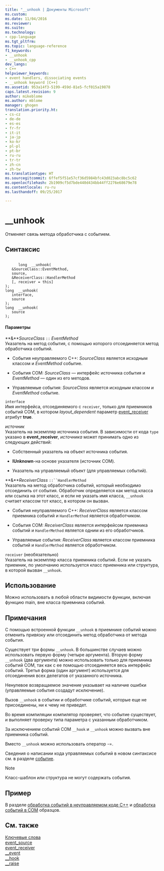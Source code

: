 ```yaml
---
title: "__unhook | Документы Microsoft"
ms.custom: 
ms.date: 11/04/2016
ms.reviewer: 
ms.suite: 
ms.technology:
- cpp-language
ms.tgt_pltfrm: 
ms.topic: language-reference
f1_keywords:
- __unhook
- __unhook_cpp
dev_langs:
- C++
helpviewer_keywords:
- event handlers, dissociating events
- __unhook keyword [C++]
ms.assetid: 953a14f3-5199-459d-81e5-fcf015a19878
caps.latest.revision: 9
author: mikeblome
ms.author: mblome
manager: ghogen
translation.priority.ht:
- cs-cz
- de-de
- es-es
- fr-fr
- it-it
- ja-jp
- ko-kr
- pl-pl
- pt-br
- ru-ru
- tr-tr
- zh-cn
- zh-tw
ms.translationtype: HT
ms.sourcegitcommit: 6ffef5f51e57cf36d5984bfc43d023abc8bc5c62
ms.openlocfilehash: 2b1909cf5d7bde440d434bb44ff2276e68679e78
ms.contentlocale: ru-ru
ms.lasthandoff: 09/25/2017

---
```

# <a name="unhook"></a>__unhook
Отменяет связь метода обработчика с событием.  
  
## <a name="syntax"></a>Синтаксис  
  
```  
  
      long  __unhook(  
   &SourceClass::EventMethod,  
   source,  
   &ReceiverClass::HandlerMethod  
   [, receiver = this]   
);  
long  __unhook(   
   interface,  
   source  
);  
long  __unhook(  
   source   
);  
```  
  
#### <a name="parameters"></a>Параметры  
 **&***SourceClass* `::` *EventMethod*  
 Указатель на метод события, с помощью которого отсоединяется метод обработчика событий.  
  
-   События неуправляемого C++: *SourceClass* является исходным классом и *EventMethod* событие.  
  
-   События COM: *SourceClass* — интерфейс источника события и *EventMethod* — один из его методов.  
  
-   Управляемые события: *SourceClass* является исходным классом и *EventMethod* событие.  
  
 `interface`  
 Имя интерфейса, отсоединяемого с `receiver`, только для приемников событий COM, в котором *layout_dependent* параметр [event_receiver](../windows/event-receiver.md) атрибут **true**.  
  
 *источник*  
 Указатель на экземпляр источника события. В зависимости от кода `type` указано в **event_receiver**, *источника* может принимать одно из следующих действий:  
  
-   Собственный указатель на объект источника события.  
  
-   **IUnknown**-на основе указателя (источник COM).  
  
-   Указатель на управляемый объект (для управляемых событий).  
  
 **&***ReceiverClass* `::``HandlerMethod`  
 Указатель на метод обработчика событий, который необходимо отсоединить от события. Обработчик определяется как метод класса или ссылка на этот класс, и если не указать имя класса, `__unhook` считает классом тот класс, в котором он вызван.  
  
-   События неуправляемого C++: *ReceiverClass* является классом приемника событий и `HandlerMethod` является обработчиком.  
  
-   События COM: *ReceiverClass* является интерфейсом приемника событий и `HandlerMethod` является одним из его обработчиков.  
  
-   Управляемые события: *ReceiverClass* является классом приемника событий и `HandlerMethod` является обработчиком.  
  
 `receiver` (необязательно)  
 Указатель на экземпляр класса приемника событий. Если не указать приемник, по умолчанию используется класс приемника или структура, в которой вызван `__unhook`.  
  
## <a name="usage"></a>Использование  
 Можно использовать в любой области видимости функции, включая функцию main, вне класса приемника событий.  
  
## <a name="remarks"></a>Примечания  
 С помощью встроенной функции `__unhook` в приемнике событий можно отменить привязку или отсоединить метод обработчика от метода события.  
  
 Существует три формы `__unhook`. В большинстве случаев можно использовать первую форму (четыре аргумента). Вторую форму `__unhook` (два аргумента) можно использовать только для приемника событий COM, так как с ее помощью отсоединяется весь интерфейс событий. Третья форма (один аргумент) используется для отсоединения всех делегатов от указанного источника.  
  
 Ненулевое возвращаемое значение указывает на наличие ошибки (управляемые события создадут исключение).  
  
 Вызов `__unhook` в событии и обработчике событий, которые еще не присоединены, ни к чему не приведет.  
  
 Во время компиляции компилятор проверяет, что событие существует, и выполняет проверку типа параметра с указанным обработчиком.  
  
 За исключением событий COM `__hook` и `__unhook` можно вызвать вне приемника событий.  
  
 Вместо `__unhook` можно использовать оператор -=.  
  
 Сведения о написании кода управляемых событий в новом синтаксисе см. в разделе [событие](../windows/event-cpp-component-extensions.md).  
  
> [!NOTE]
>  Класс-шаблон или структура не могут содержать события.  
  
## <a name="example"></a>Пример  
 В разделе [обработка событий в неуправляемом коде C++](../cpp/event-handling-in-native-cpp.md) и [обработка событий в COM](../cpp/event-handling-in-com.md) образцов.  
  
## <a name="see-also"></a>См. также  
 [Ключевые слова](../cpp/keywords-cpp.md)   
 [event_source](../windows/event-source.md)   
 [event_receiver](../windows/event-receiver.md)   
 [__event](../cpp/event.md)   
 [__hook](../cpp/hook.md)   
 [__raise](../cpp/raise.md)
